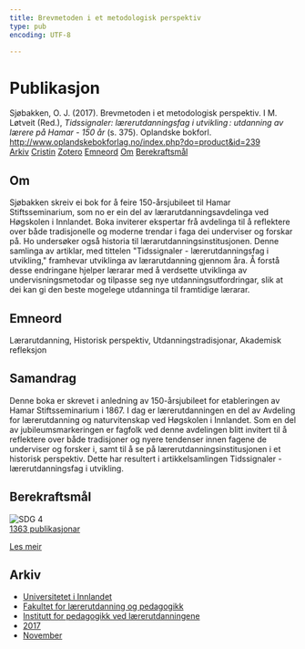 ```yaml
---
title: Brevmetoden i et metodologisk perspektiv
type: pub
encoding: UTF-8

---
```

<h1>Publikasjon</h1>
<article id="csl-bib-container-J6PZBR9L" class="csl-bib-container">
  <div class="csl-bib-body"> <div class="csl-entry">Sjøbakken, O. J. (2017). Brevmetoden i et metodologisk perspektiv. I M. Løtveit (Red.), <i>Tidssignaler: lærerutdanningsfag i utvikling : utdanning av lærere på Hamar - 150 år</i> (s. 375). Oplandske bokforl. <a href="http://www.oplandskebokforlag.no/index.php?do=product&#38;id=239">http://www.oplandskebokforlag.no/index.php?do=product&#38;id=239</a></div> </div>
  <div class="csl-bib-buttons">
    <a href="#taxonomy-article-J6PZBR9L" alt="archive" class="csl-bib-button">Arkiv</a>
    <a href="https://app.cristin.no/results/show.jsf?id=1519612" alt="Cristin" class="csl-bib-button">Cristin</a>
    <a href="http://zotero.org/groups/5881554/items/J6PZBR9L" alt="Zotero" class="csl-bib-button">Zotero</a>
    <a href="#keywords-article-J6PZBR9L" alt="keywords" class="csl-bib-button">Emneord</a>
    <a href="#about-article-J6PZBR9L" alt="about_pub" class="csl-bib-button">Om</a>
    <a href="#sdg-article-J6PZBR9L" alt="sdg" class="csl-bib-button">Berekraftsmål</a>
  </div>
  <div id="csl-bib-meta-container-J6PZBR9L"></div>
</article>
<div id="csl-bib-meta-J6PZBR9L" class="csl-bib-meta">
  <article id="about-article-J6PZBR9L" class="about_pub-article">
    <h1>Om</h1>
    Sjøbakken skreiv ei bok for å feire 150-årsjubileet til Hamar Stiftsseminarium, som no er ein del av lærarutdanningsavdelinga ved Høgskolen i Innlandet. Boka inviterer ekspertar frå avdelinga til å reflektere over både tradisjonelle og moderne trendar i faga dei underviser og forskar på. Ho undersøker også historia til lærarutdanningsinstitusjonen. Denne samlinga av artiklar, med tittelen "Tidssignaler - lærerutdanningsfag i utvikling," framhevar utviklinga av lærarutdanning gjennom åra. Å forstå desse endringane hjelper lærarar med å verdsette utviklinga av undervisningsmetodar og tilpasse seg nye utdanningsutfordringar, slik at dei kan gi den beste mogelege utdanninga til framtidige lærarar.
  </article>
  <article id="keywords-article-J6PZBR9L" class="keywords-article">
    <h1>Emneord</h1>
    Lærarutdanning, Historisk perspektiv, Utdanningstradisjonar, Akademisk refleksjon
  </article>
  <article id="abstract-article-J6PZBR9L" class="abstract-article">
    <h1>Samandrag</h1>
    Denne boka er skrevet i anledning av 150-årsjubileet for etableringen av Hamar Stiftsseminarium i 1867. I dag er lærerutdanningen en del av Avdeling for lærerutdanning og naturvitenskap ved Høgskolen i Innlandet. Som en del av jubileumsmarkeringen er fagfolk ved denne avdelingen blitt invitert til å reflektere over både tradisjoner og nyere tendenser innen fagene de underviser og forsker i, samt til å se på lærerutdanningsinstitusjonen i et historisk perspektiv. Dette har resultert i artikkelsamlingen Tidssignaler - lærerutdanningsfag i utvikling.
  </article>
  <article id="sdg-article-J6PZBR9L" class="sdg-article">
    <h1>Berekraftsmål</h1>
    <div class="sdg-container"><div id="sdg4" class="sdg">
        <img src="{{< params subfolder >}}images/sdg/sdg04_nn.png" class="image" alt="SDG 4">
        <div class="sdg-overlay">
          <a href="{{< params subfolder >}}nn/archive/?sdg=4#archive" class="sdg-publication-count"><span>1363</span> publikasjonar</a>
          <p><a href="https://fn.no/om-fn/fns-baerekraftsmaal/god-utdanning?lang=nno-NO" class="sdg-read-more">Les meir</a></p>
        </div>
      </div></div>
  </article>
  <article id="taxonomy-article-J6PZBR9L" class="taxonomy-article">
    <h1>Arkiv</h1>
    <ul>
      <li><a href="{{< params subfolder >}}nn/archive/?key=3DCRN523">Universitetet i Innlandet</a></li>
      <li><a href="{{< params subfolder >}}nn/archive/?key=WYNZA47F">Fakultet for lærerutdanning og pedagogikk</a></li>
      <li><a href="{{< params subfolder >}}nn/archive/?key=BKPR6TE7">Institutt for pedagogikk ved lærerutdanningene</a></li>
      <li><a href="{{< params subfolder >}}nn/archive/?key=T3ZBNWHJ">2017</a></li>
      <li><a href="{{< params subfolder >}}nn/archive/?key=HLGVPZRM">November</a></li>
    </ul>
  </article>
</div>
